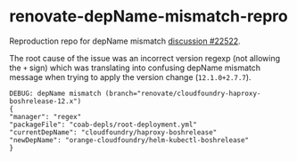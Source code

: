 # renovate-depName-mismatch-repro

Reproduction repo for depName mismatch [discussion #22522](https://github.com/renovatebot/renovate/discussions/22522).

The root cause of the issue was an incorrect version regexp (not allowing the `+` sign) which was translating into confusing depName mismatch message when trying to apply the version change (`12.1.0+2.7.7`).

```
DEBUG: depName mismatch (branch="renovate/cloudfoundry-haproxy-boshrelease-12.x")
{
"manager": "regex"
"packageFile": "coab-depls/root-deployment.yml"
"currentDepName": "cloudfoundry/haproxy-boshrelease"
"newDepName": "orange-cloudfoundry/helm-kubectl-boshrelease"
}
```
